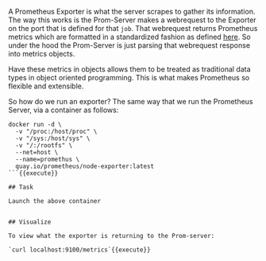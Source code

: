 A Prometheus Exporter is what the server scrapes to gather its information. The way this works is the Prom-Server makes 
a webrequest to the Exporter on the port that is defined for that `job`. That webrequest returns Prometheus metrics 
which are formatted in a standardized fashion as defined [here](https://prometheus.io/docs/practices/naming/). So under 
the hood the Prom-Server is just parsing that webrequest response into metrics objects. 

Have these metrics in objects allows them to be treated as traditional data types in object oriented programming. This 
is what makes Prometheus so flexible and extensible. 

So how do we run an exporter? The same way that we run the Prometheus Server, via a container as follows:

```
docker run -d \
  -v "/proc:/host/proc" \
  -v "/sys:/host/sys" \
  -v "/:/rootfs" \
  --net=host \
  --name=promethus \
  quay.io/prometheus/node-exporter:latest 
```{{execute}}

## Task

Launch the above container


## Visualize

To view what the exporter is returning to the Prom-server:

`curl localhost:9100/metrics`{{execute}}